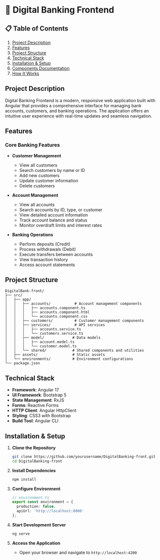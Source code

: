 # 🏦 Digital Banking Frontend

## 📋 Table of Contents

1. [Project Description](#project-description)
2. [Features](#features)
3. [Project Structure](#project-structure)
4. [Technical Stack](#technical-stack)
5. [Installation & Setup](#installation--setup)
6. [Components Documentation](#components-documentation)
7. [How It Works](#how-it-works)

## Project Description

Digital Banking Frontend is a modern, responsive web application built with Angular that provides a comprehensive interface for managing bank accounts, customers, and banking operations. The application offers an intuitive user experience with real-time updates and seamless navigation.

## Features

### Core Banking Features

- **Customer Management**
  - View all customers
  - Search customers by name or ID
  - Add new customers
  - Update customer information
  - Delete customers

- **Account Management**
  - View all accounts
  - Search accounts by ID, type, or customer
  - View detailed account information
  - Track account balance and status
  - Monitor overdraft limits and interest rates

- **Banking Operations**
  - Perform deposits (Credit)
  - Process withdrawals (Debit)
  - Execute transfers between accounts
  - View transaction history
  - Access account statements

## Project Structure

```
DigitalBank-front/
├── src/
│   ├── app/
│   │   ├── accounts/           # Account management components
│   │   │   ├── accounts.component.ts
│   │   │   ├── accounts.component.html
│   │   │   └── accounts.component.css
│   │   ├── customers/          # Customer management components
│   │   ├── services/           # API services
│   │   │   ├── accounts.service.ts
│   │   │   └── customers.service.ts
│   │   ├── model/             # Data models
│   │   │   ├── account.model.ts
│   │   │   └── customer.model.ts
│   │   └── shared/            # Shared components and utilities
│   ├── assets/                # Static assets
│   └── environments/          # Environment configurations
└── package.json
```

## Technical Stack

- **Framework**: Angular 17
- **UI Framework**: Bootstrap 5
- **State Management**: RxJS
- **Forms**: Reactive Forms
- **HTTP Client**: Angular HttpClient
- **Styling**: CSS3 with Bootstrap
- **Build Tool**: Angular CLI

## Installation & Setup

1. **Clone the Repository**
   ```bash
   git clone https://github.com/yourusername/DigitalBanking-front.git
   cd DigitalBanking-front
   ```

2. **Install Dependencies**
   ```bash
   npm install
   ```

3. **Configure Environment**
   ```typescript
   // environment.ts
   export const environment = {
     production: false,
     apiUrl: 'http://localhost:8080'
   };
   ```

4. **Start Development Server**
   ```bash
   ng serve
   ```

5. **Access the Application**
   - Open your browser and navigate to `http://localhost:4200`


